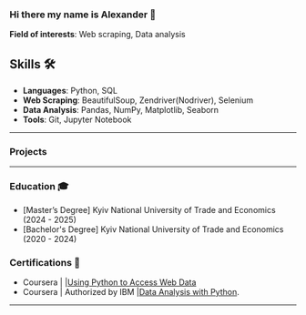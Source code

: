 ### Hi there my name is Alexander 👋

**Field of interests**: Web scraping, Data analysis

## Skills 🛠️ 

- **Languages**: Python, SQL
- **Web Scraping**: BeautifulSoup, Zendriver(Nodriver), Selenium
- **Data Analysis**: Pandas, NumPy, Matplotlib, Seaborn
- **Tools**: Git, Jupyter Notebook

---

### Projects


---

### Education 🎓
- [Master’s Degree] Kyiv National University of Trade and Economics (2024 - 2025)
- [Bachelor's Degree] Kyiv National University of Trade and Economics (2020 - 2024)

### Certifications 📜
- Coursera | |[Using Python to Access Web Data](https://www.coursera.org/account/accomplishments/verify/VSQ6E2KORNL2) 
- Coursera | Authorized by IBM |[Data Analysis with Python](https://www.credly.com/earner/earned/badge/5b1627f4-8012-45cf-875d-481869f6a7af).
---
